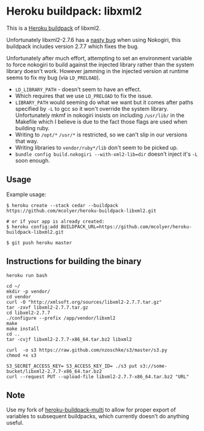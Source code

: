 Heroku buildpack: libxml2
=======================

This is a [Heroku buildpack](http://devcenter.heroku.com/articles/buildpacks) of libxml2.

Unfortunately libxml2-2.7.6 has a [nasty bug][1] when using Nokogiri, this
buildpack includes version 2.7.7 which fixes the bug.

Unfortunately after much effort, attempting to set an environment
variable to force nokogiri to build against the injected library rather
than the system library doesn't work. However jamming in the injected
version at runtime seems to fix my bug (via `LD_PRELOAD`).

* `LD_LIBRARY_PATH` - doesn't seem to have an effect.
* Which requires that we use `LD_PRELOAD` to fix the issue.
* `LIBRARY_PATH` would seeming do what we want but it comes after paths
  specified by `-L` to gcc so it won't override the system library.
  Unfortunately mkmf in nokogiri insists on including `/usr/lib/` in the
  Makefile which I believe is due to the fact those flags are used when
  building ruby.
* Writing to `/opt/*` `/usr/*` is restricted, so we can't slip in our
  versions that way.
* Writing libraries to `vendor/ruby*/lib` don't seem to be picked up.
* `bundle config build.nokogiri --with-xml2-lib=dir` doesn't inject it's
  `-L` soon enough.

Usage
-----

Example usage:

```shell
$ heroku create --stack cedar --buildpack https://github.com/mcolyer/heroku-buildpack-libxml2.git

# or if your app is already created:
$ heroku config:add BUILDPACK_URL=https://github.com/mcolyer/heroku-buildpack-libxml2.git

$ git push heroku master
```

Instructions for building the binary
------------------------------------

```
heroku run bash

cd ~/
mkdir -p vendor/
cd vendor
curl -O "http://xmlsoft.org/sources/libxml2-2.7.7.tar.gz"
tar -zxvf libxml2-2.7.7.tar.gz
cd libxml2-2.7.7
./configure --prefix /app/vendor/libxml2
make
make install
cd ..
tar -cvjf libxml2-2.7.7-x86_64.tar.bz2 libxml2

curl  -o s3 https://raw.github.com/nzoschke/s3/master/s3.py
chmod +x s3

S3_SECRET_ACCESS_KEY= S3_ACCESS_KEY_ID= ./s3 put s3://some-bucket/libxml2-2.7.7-x86_64.tar.bz2
curl --request PUT --upload-file libxml2-2.7.7-x86_64.tar.bz2 "URL"
```

Note
-----

Use my fork of
[heroku-buildpack-multi](https://github.com/mcolyer/heroku-buildpack-multi)
to allow for proper export of variables to subsequent buildpacks, which
currently doesn't do anything useful.

[1]: https://github.com/sparklemotion/nokogiri/issues/458
